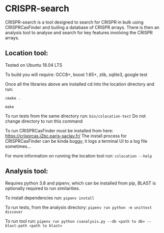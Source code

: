 # CRISPR-search

CRISPR-search is a tool designed to search for CRISPR in bulk using CRISPRCasFinder and builing a database of CRISPR arrays. There is then an analysis tool to analyse and search for key features involving the CRISPR arrays.

## Location tool:

Tested on Ubuntu 18.04 LTS

To build you will require:
GCC8+, boost 1.65+, zlib, sqlite3, google test

Once all the libraries above are installed cd into the location directory and run:

`cmake .`

`make`

To run tests from the same directory run:
`bin/cslocation-test`
Do not change directory to run this command

To run CRISPRCasFinder must be installed from here: https://crisprcas.i2bc.paris-saclay.fr/
The install process for CRISPRCasFinder can be kinda buggy, it logs a terminal UI to a log file sometimes...

For more information on running the location tool run:
`cslocation --help`




## Analysis tool:
Requires python 3.8 and pipenv, which can be installed from pip, BLAST is optionally required to run similarities.

To install dependencies run:
`pipenv install`

To run tests, from the analysis directory:
`pipenv run python -m unittest discover`

To run tool run:
`pipenv run python csanalysis.py --db <path to db> --blast-path <path to blast>`
